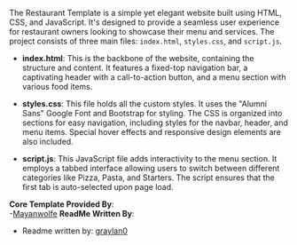 
The Restaurant Template is a simple yet elegant website built using HTML, CSS, and JavaScript. It's designed to provide a seamless user experience for restaurant owners looking to showcase their menu and services. The project consists of three main files: `index.html`, `styles.css`, and `script.js`.

- **index.html**: This is the backbone of the website, containing the structure and content. It features a fixed-top navigation bar, a captivating header with a call-to-action button, and a menu section with various food items.

- **styles.css**: This file holds all the custom styles. It uses the "Alumni Sans" Google Font and Bootstrap for styling. The CSS is organized into sections for easy navigation, including styles for the navbar, header, and menu items. Special hover effects and responsive design elements are also included.

- **script.js**: This JavaScript file adds interactivity to the menu section. It employs a tabbed interface allowing users to switch between different categories like Pizza, Pasta, and Starters. The script ensures that the first tab is auto-selected upon page load.

 **Core Template Provided By**:  
   -<a href="https://github.com/Mayanwolfe/Restaurant_Template">Mayanwolfe</a>
  **ReadMe Written By**:
   - Readme written by: [graylan0](https://github.com/graylan0)
   
